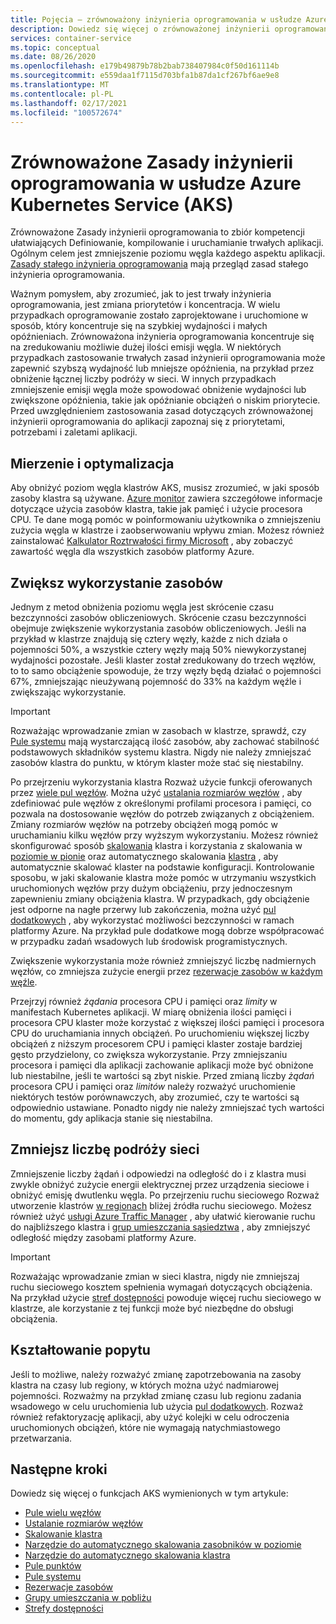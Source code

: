 ```yaml
---
title: Pojęcia — zrównoważony inżynieria oprogramowania w usłudze Azure Kubernetes Services (AKS)
description: Dowiedz się więcej o zrównoważonej inżynierii oprogramowania w usłudze Azure Kubernetes Service (AKS).
services: container-service
ms.topic: conceptual
ms.date: 08/26/2020
ms.openlocfilehash: e179b49879b78b2bab738407984c0f50d161114b
ms.sourcegitcommit: e559daa1f7115d703bfa1b87da1cf267bf6ae9e8
ms.translationtype: MT
ms.contentlocale: pl-PL
ms.lasthandoff: 02/17/2021
ms.locfileid: "100572674"
---
```

# <a name="sustainable-software-engineering-principles-in-azure-kubernetes-service-aks"></a>Zrównoważone Zasady inżynierii oprogramowania w usłudze Azure Kubernetes Service (AKS)

Zrównoważone Zasady inżynierii oprogramowania to zbiór kompetencji ułatwiających Definiowanie, kompilowanie i uruchamianie trwałych aplikacji. Ogólnym celem jest zmniejszenie poziomu węgla każdego aspektu aplikacji. [Zasady stałego inżynieria oprogramowania][principles-sse] mają przegląd zasad stałego inżynieria oprogramowania.

Ważnym pomysłem, aby zrozumieć, jak to jest trwały inżynieria oprogramowania, jest zmiana priorytetów i koncentracja. W wielu przypadkach oprogramowanie zostało zaprojektowane i uruchomione w sposób, który koncentruje się na szybkiej wydajności i małych opóźnieniach. Zrównoważona inżynieria oprogramowania koncentruje się na zredukowaniu możliwie dużej ilości emisji węgla. W niektórych przypadkach zastosowanie trwałych zasad inżynierii oprogramowania może zapewnić szybszą wydajność lub mniejsze opóźnienia, na przykład przez obniżenie łącznej liczby podróży w sieci. W innych przypadkach zmniejszenie emisji węgla może spowodować obniżenie wydajności lub zwiększone opóźnienia, takie jak opóźnianie obciążeń o niskim priorytecie. Przed uwzględnieniem zastosowania zasad dotyczących zrównoważonej inżynierii oprogramowania do aplikacji zapoznaj się z priorytetami, potrzebami i zaletami aplikacji.

## <a name="measure-and-optimize"></a>Mierzenie i optymalizacja

Aby obniżyć poziom węgla klastrów AKS, musisz zrozumieć, w jaki sposób zasoby klastra są używane. [Azure monitor][azure-monitor] zawiera szczegółowe informacje dotyczące użycia zasobów klastra, takie jak pamięć i użycie procesora CPU. Te dane mogą pomóc w poinformowaniu użytkownika o zmniejszeniu zużycia węgla w klastrze i zaobserwowaniu wpływu zmian. Możesz również zainstalować [Kalkulator Roztrwałości firmy Microsoft][sustainability-calculator] , aby zobaczyć zawartość węgla dla wszystkich zasobów platformy Azure.

## <a name="increase-resource-utilization"></a>Zwiększ wykorzystanie zasobów

Jednym z metod obniżenia poziomu węgla jest skrócenie czasu bezczynności zasobów obliczeniowych. Skrócenie czasu bezczynności obejmuje zwiększenie wykorzystania zasobów obliczeniowych. Jeśli na przykład w klastrze znajdują się cztery węzły, każde z nich działa o pojemności 50%, a wszystkie cztery węzły mają 50% niewykorzystanej wydajności pozostałe. Jeśli klaster został zredukowany do trzech węzłów, to to samo obciążenie spowoduje, że trzy węzły będą działać o pojemności 67%, zmniejszając nieużywaną pojemność do 33% na każdym węźle i zwiększając wykorzystanie.

> [!IMPORTANT]
> Rozważając wprowadzanie zmian w zasobach w klastrze, sprawdź, czy [Pule systemu][system-pools] mają wystarczającą ilość zasobów, aby zachować stabilność podstawowych składników systemu klastra. Nigdy nie należy zmniejszać zasobów klastra do punktu, w którym klaster może stać się niestabilny.

Po przejrzeniu wykorzystania klastra Rozważ użycie funkcji oferowanych przez [wiele pul węzłów][multiple-node-pools]. Można użyć [ustalania rozmiarów węzłów][node-sizing] , aby zdefiniować pule węzłów z określonymi profilami procesora i pamięci, co pozwala na dostosowanie węzłów do potrzeb związanych z obciążeniem. Zmiany rozmiarów węzłów na potrzeby obciążeń mogą pomóc w uruchamianiu kilku węzłów przy wyższym wykorzystaniu. Możesz również skonfigurować sposób [skalowania][scale] klastra i korzystania z skalowania w [poziomie w pionie][scale-horizontal] oraz automatycznego skalowania [klastra][scale-auto] , aby automatycznie skalować klaster na podstawie konfiguracji. Kontrolowanie sposobu, w jaki skalowanie klastra może pomóc w utrzymaniu wszystkich uruchomionych węzłów przy dużym obciążeniu, przy jednoczesnym zapewnieniu zmiany obciążenia klastra. W przypadkach, gdy obciążenie jest odporne na nagłe przerwy lub zakończenia, można użyć [pul dodatkowych][spot-pools] , aby wykorzystać możliwości bezczynności w ramach platformy Azure. Na przykład pule dodatkowe mogą dobrze współpracować w przypadku zadań wsadowych lub środowisk programistycznych.

Zwiększenie wykorzystania może również zmniejszyć liczbę nadmiernych węzłów, co zmniejsza zużycie energii przez [rezerwacje zasobów w każdym węźle][resource-reservations].

Przejrzyj również *żądania* procesora CPU i pamięci oraz *limity* w manifestach Kubernetes aplikacji. W miarę obniżenia ilości pamięci i procesora CPU klaster może korzystać z większej ilości pamięci i procesora CPU do uruchamiania innych obciążeń. Po uruchomieniu większej liczby obciążeń z niższym procesorem CPU i pamięci klaster zostaje bardziej gęsto przydzielony, co zwiększa wykorzystanie. Przy zmniejszaniu procesora i pamięci dla aplikacji zachowanie aplikacji może być obniżone lub niestabilne, jeśli te wartości są zbyt niskie. Przed zmianą liczby *żądań* procesora CPU i pamięci oraz *limitów* należy rozważyć uruchomienie niektórych testów porównawczych, aby zrozumieć, czy te wartości są odpowiednio ustawiane. Ponadto nigdy nie należy zmniejszać tych wartości do momentu, gdy aplikacja stanie się niestabilna.

## <a name="reduce-network-travel"></a>Zmniejsz liczbę podróży sieci

Zmniejszenie liczby żądań i odpowiedzi na odległość do i z klastra musi zwykle obniżyć zużycie energii elektrycznej przez urządzenia sieciowe i obniżyć emisję dwutlenku węgla. Po przejrzeniu ruchu sieciowego Rozważ utworzenie klastrów [w regionach][regions] bliżej źródła ruchu sieciowego. Możesz również użyć [usługi Azure Traffic Manager][azure-traffic-manager] , aby ułatwić kierowanie ruchu do najbliższego klastra i [grup umieszczania sąsiedztwa][proiximity-placement-groups] , aby zmniejszyć odległość między zasobami platformy Azure.

> [!IMPORTANT]
> Rozważając wprowadzanie zmian w sieci klastra, nigdy nie zmniejszaj ruchu sieciowego kosztem spełnienia wymagań dotyczących obciążenia. Na przykład użycie [stref dostępności][availability-zones] powoduje więcej ruchu sieciowego w klastrze, ale korzystanie z tej funkcji może być niezbędne do obsługi obciążenia.

## <a name="demand-shaping"></a>Kształtowanie popytu

Jeśli to możliwe, należy rozważyć zmianę zapotrzebowania na zasoby klastra na czasy lub regiony, w których można użyć nadmiarowej pojemności. Rozważmy na przykład zmianę czasu lub regionu zadania wsadowego w celu uruchomienia lub użycia [pul dodatkowych][spot-pools]. Rozważ również refaktoryzację aplikacji, aby użyć kolejki w celu odroczenia uruchomionych obciążeń, które nie wymagają natychmiastowego przetwarzania.

## <a name="next-steps"></a>Następne kroki

Dowiedz się więcej o funkcjach AKS wymienionych w tym artykule:

* [Pule wielu węzłów][multiple-node-pools]
* [Ustalanie rozmiarów węzłów][node-sizing]
* [Skalowanie klastra][scale]
* [Narzędzie do automatycznego skalowania zasobników w poziomie][scale-horizontal]
* [Narzędzie do automatycznego skalowania klastra][scale-auto]
* [Pule punktów][spot-pools]
* [Pule systemu][system-pools]
* [Rezerwacje zasobów][resource-reservations]
* [Grupy umieszczania w pobliżu][proiximity-placement-groups]
* [Strefy dostępności][availability-zones]

[availability-zones]: availability-zones.md
[azure-monitor]: ../azure-monitor/containers/container-insights-overview.md
[azure-traffic-manager]: ../traffic-manager/traffic-manager-overview.md
[proiximity-placement-groups]: reduce-latency-ppg.md
[regions]: faq.md#which-azure-regions-currently-provide-aks
[resource-reservations]: concepts-clusters-workloads.md#resource-reservations
[scale]: concepts-scale.md
[scale-auto]: concepts-scale.md#cluster-autoscaler
[scale-horizontal]: concepts-scale.md#horizontal-pod-autoscaler
[spot-pools]: spot-node-pool.md
[multiple-node-pools]: use-multiple-node-pools.md
[node-sizing]: use-multiple-node-pools.md#specify-a-vm-size-for-a-node-pool
[sustainability-calculator]: https://azure.microsoft.com/blog/microsoft-sustainability-calculator-helps-enterprises-analyze-the-carbon-emissions-of-their-it-infrastructure/
[system-pools]: use-system-pools.md
[principles-sse]: https://docs.microsoft.com/learn/modules/sustainable-software-engineering-overview/